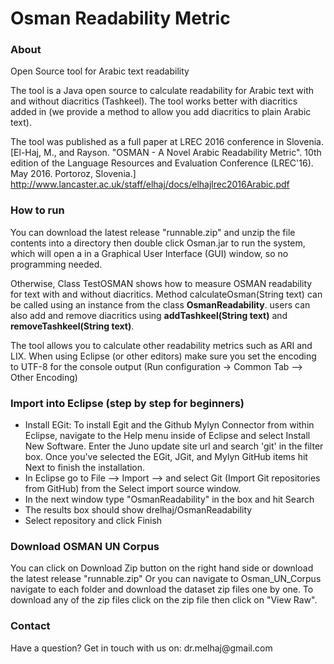 # Osman Readability Metric

<h3>About</h3>
Open Source tool for Arabic text readability

The tool is a Java open source to calculate readability for Arabic text with and without diacritics (Tashkeel). 
The tool works better with diacritics added in (we provide a method to allow you add diacritics to plain Arabic text).

The tool was published as a full paper at LREC 2016 conference in Slovenia.
[El-Haj, M., and Rayson. "OSMAN - A Novel Arabic Readability Metric". 10th edition of the Language Resources and Evaluation Conference (LREC'16). May 2016. Portoroz, Slovenia.]
http://www.lancaster.ac.uk/staff/elhaj/docs/elhajlrec2016Arabic.pdf


<h3>How to run</h3>
You can download the latest release "runnable.zip" and unzip the file contents into a directory then double click Osman.jar to run the system, which will open a in a Graphical User Interface (GUI) window, so no programming needed. 

Otherwise, Class TestOSMAN shows how to measure OSMAN readability for text with and without diacritics.
Method calculateOsman(String text) can be called using an instance from the class <b>OsmanReadability</b>.
users can also add and remove diacritics using <b>addTashkeel(String text)</b> and <b>removeTashkeel(String text)</b>.

The tool allows you to calculate other readability metrics such as ARI and LIX.
When using Eclipse (or other editors) make sure you set the encoding to UTF-8 for the console output (Run configuration -> Common Tab --> Other Encoding)

<h3>Import into Eclipse (step by step for beginners)</h3>
<ul>
<li>Install EGit: To install Egit and the Github Mylyn Connector from within Eclipse, navigate to the Help menu inside of Eclipse and select Install New Software. Enter the Juno update site url and search 'git' in the filter box. Once you've selected the EGit, JGit, and Mylyn GitHub items hit Next to finish the installation.</li>
<li>In Eclipse go to File --> Import --> and select Git (Import Git repositories from GitHub) from the Select import source window.</li>
<li>In the next window type "OsmanReadability" in the box and hit Search</li>
<li>The results box should show drelhaj/OsmanReadability</li>
<li>Select repository and click Finish</li>
</ul>

<h3>Download OSMAN UN Corpus</h3>
You can click on Download Zip button on the right hand side or download the latest release "runnable.zip"
Or you can navigate to Osman_UN_Corpus navigate to each folder and download the dataset zip files one by one. To download any of the zip files click on the zip file then click on "View Raw".

<h3>Contact</h3>
Have a question? Get in touch with us on: dr.melhaj@gmail.com
